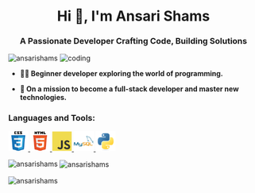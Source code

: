 
<h1 align="center">Hi 👋, I'm Ansari Shams</h1>
<h3 align="center">A Passionate Developer Crafting Code, Building Solutions</h3>

<img align="right" alt="coding" width="400" src="https://media4.giphy.com/media/qgQUggAC3Pfv687qPC/giphy.gif?cid=6c09b9521ixc7d01lrtlpssxqd20r72b0z3cs8gb0gr2atgx&ep=v1_gifs_search&rid=giphy.gif&ct=g">

<p align="left"> <img src="https://komarev.com/ghpvc/?username=ansarishams&label=Profile%20views&color=0e75b6&style=flat" alt="ansarishams" /> </p>


- **👨‍💻 Beginner developer exploring the world of programming.**

- **🚀 On a mission to become a full-stack developer and master new technologies.**

<p align="left">
</p>
<h3 align="left">Languages and Tools:</h3>
<p align="left"> <a href="https://www.w3schools.com/css/" target="_blank" rel="noreferrer"> <img src="https://raw.githubusercontent.com/devicons/devicon/master/icons/css3/css3-original-wordmark.svg" alt="css3" width="40" height="40"/> </a> <a href="https://www.w3.org/html/" target="_blank" rel="noreferrer"> <img src="https://raw.githubusercontent.com/devicons/devicon/master/icons/html5/html5-original-wordmark.svg" alt="html5" width="40" height="40"/> </a> <a href="https://developer.mozilla.org/en-US/docs/Web/JavaScript" target="_blank" rel="noreferrer"> <img src="https://raw.githubusercontent.com/devicons/devicon/master/icons/javascript/javascript-original.svg" alt="javascript" width="40" height="40"/> </a> <a href="https://www.mysql.com/" target="_blank" rel="noreferrer"> <img src="https://raw.githubusercontent.com/devicons/devicon/master/icons/mysql/mysql-original-wordmark.svg" alt="mysql" width="40" height="40"/> </a> <a href="https://www.python.org" target="_blank" rel="noreferrer"> <img src="https://raw.githubusercontent.com/devicons/devicon/master/icons/python/python-original.svg" alt="python" width="40" height="40"/> </a> </p>

<p><img align="left" src="https://github-readme-stats.vercel.app/api/top-langs?username=ansarishams&show_icons=true&locale=en&layout=compact" alt="ansarishams" /></p>

<p>&nbsp;<img align="center" src="https://github-readme-stats.vercel.app/api?username=ansarishams&show_icons=true&locale=en" alt="ansarishams" /></p>

<p><img align="center" src="https://github-readme-streak-stats.herokuapp.com/?user=ansarishams&" alt="ansarishams" /></p>
